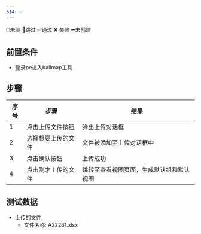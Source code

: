 ```yaml
---
S14: ✅
---
```

◻️未测    🚫跳过     ✅通过    ❌ 失败    ➖未创建

## 前置条件

- 登录pe进入ballmap工具

## 步骤

| 序号  | 步骤        | 结果                   |
| --- | --------- | -------------------- |
| 1   | 点击上传文件按钮  | 弹出上传对话框              |
| 2   | 选择想要上传的文件 | 文件被添加至上传对话框中         |
| 3   | 点击确认按钮    | 上传成功                 |
| 4   | 点击刚才上传的文件 | 跳转至查看视图页面，生成默认组和默认视图 |

## 测试数据

- 上传的文件
	- 文件名称: A22261.xlsx
